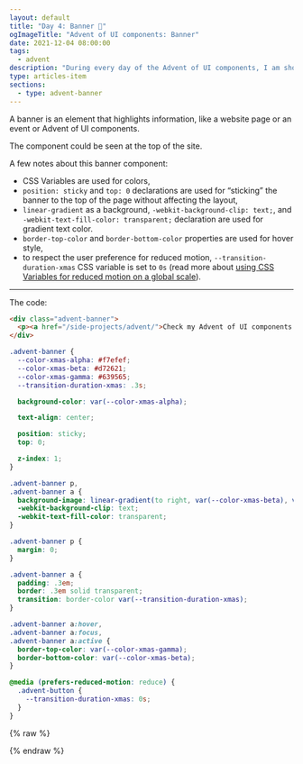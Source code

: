 ```yaml
---
layout: default
title: "Day 4: Banner 🚩"
ogImageTitle: "Advent of UI components: Banner"
date: 2021-12-04 08:00:00
tags:
  - advent
description: "During every day of the Advent of UI components, I am showcasing a new UI Component built with HTML, CSS, and JavaScript. Day 4: Banner."
type: articles-item
sections:
  - type: advent-banner
---
```


A banner is an element that highlights information, like a website page or an event or Advent of UI components.

The component could be seen at the top of the site.

A few notes about this banner component:

- CSS Variables are used for colors,
- `position: sticky` and `top: 0` declarations are used for “sticking” the banner to the top of the page without affecting the layout,
- `linear-gradient` as a background, `-webkit-background-clip: text;`, and `-webkit-text-fill-color: transparent;` declaration are used for gradient text color.
- `border-top-color` and `border-bottom-color` properties are used for hover style,
- to respect the user preference for reduced motion, `--transition-duration-xmas` CSS variable is set to `0s` (read more about [using CSS Variables for reduced motion on a global scale](/articles/using-css-variables-for-reduced-motion-on-a-global-scale/)).

---

The code:

```html
<div class="advent-banner">
  <p><a href="/side-projects/advent/">Check my Advent of UI components 2021!</a></p>
</div>
```

```css
.advent-banner {
  --color-xmas-alpha: #f7efef;
  --color-xmas-beta: #d72621;
  --color-xmas-gamma: #639565;
  --transition-duration-xmas: .3s;

  background-color: var(--color-xmas-alpha);

  text-align: center;

  position: sticky;
  top: 0;

  z-index: 1;
}

.advent-banner p,
.advent-banner a {
  background-image: linear-gradient(to right, var(--color-xmas-beta), var(--color-xmas-gamma));
  -webkit-background-clip: text;
  -webkit-text-fill-color: transparent;
}

.advent-banner p {
  margin: 0;
}

.advent-banner a {
  padding: .3em;
  border: .3em solid transparent;
  transition: border-color var(--transition-duration-xmas);
}

.advent-banner a:hover,
.advent-banner a:focus,
.advent-banner a:active {
  border-top-color: var(--color-xmas-gamma);
  border-bottom-color: var(--color-xmas-beta);
}

@media (prefers-reduced-motion: reduce) {
  .advent-button {
    --transition-duration-xmas: 0s;
  }
}
```

{% raw %}
<style>
.advent-banner {
  --color-xmas-alpha: #f7efef;
  --color-xmas-beta: #d72621;
  --color-xmas-gamma: #639565;
  --transition-duration-xmas: .3s;
  background-color: var(--color-xmas-alpha);
  place-self: stretch;
  grid-column: 1 / -1;
  text-align: center;
  position: sticky;
  top: 0;
  z-index: 1;
}

.advent-banner p,
.advent-banner a {
  background-image: linear-gradient(to right, var(--color-xmas-beta), var(--color-xmas-gamma));
  -webkit-background-clip: text;
  -webkit-text-fill-color: transparent;
}

.advent-banner p {
  margin: 0;
}

.advent-banner a {
  display: block;
  font-size: var(--size-20-24);
  padding: .3em;
  border: .3em solid transparent;
  transition: border-color var(--transition-duration-xmas);
}

.advent-banner a:hover,
.advent-banner a:focus,
.advent-banner a:active {
  border-top-color: var(--color-xmas-gamma);
  border-bottom-color: var(--color-xmas-beta);
}

@media (prefers-reduced-motion: reduce) {
  .advent-button {
    --transition-duration-xmas: 0s;
  }
}
</style>

{% endraw %}
